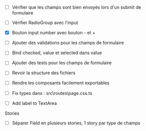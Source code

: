 - [ ] Vérifier que les champs sont bien envoyés lors d'un submit de formulaire

- [ ] Vérifier RadioGroup avec l'input
- [x] Bouton input number avec bouton - et +
- [ ] Ajouter des validations pour les champs de formulaire
- [ ] Bind checked, value et selected dans value
- [ ] Ajouter des tests pour les champs de formulaire
- [ ] Revoir la structure des fichiers
- [ ] Rendre les composants facilement exportables
- [ ] Fix types dans : src\routes\page.css.ts
- [ ] Add label to TextArea

Stories
- [ ] Séparer Field en plusieurs stories, 1 story par type de champs